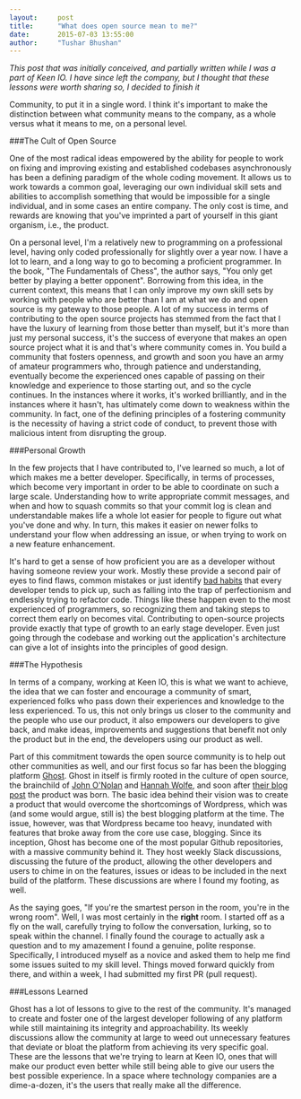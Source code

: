 ```yaml
---
layout:     post
title:      "What does open source mean to me?"
date:       2015-07-03 13:55:00
author:     "Tushar Bhushan"
---
```

*This post that was initially conceived, and partially written while I was a part of Keen IO. I have since left the company, but I thought that these lessons were worth sharing so, I decided to finish it*


Community, to put it in a single word. I think it's important to make the distinction between what community means to the company, as a whole versus what it means to me, on a personal level. 

###The Cult of Open Source

One of the most radical ideas empowered by the ability for people to work on fixing and improving existing and established codebases asynchronously has been a defining paradigm of the whole coding movement. It allows us to work towards a common goal, leveraging our own individual skill sets and abilities to accomplish something that would be impossible for a single individual, and in some cases an entire company. The only cost is time, and rewards are knowing that you've imprinted a part of yourself in this giant organism, i.e., the product. 

On a personal level, I'm a relatively new to programming on a professional level, having only coded professionally for slightly over a year now. I have a lot to learn, and a long way to go to becoming a proficient programmer. In the book, "The Fundamentals of Chess", the author says, "You only get better by playing a better opponent". Borrowing from this idea, in the current context, this means that I can only improve my own skill sets by working with people who are better than I am at what we do and open source is my gateway to those people. A lot of my success in terms of contributing to the open source projects has stemmed from the fact that I have the luxury of learning from those better than myself, but it's more than just my personal success, it's the success of everyone that makes an open source project what it is and that's where community comes in. You build a community that fosters openness, and growth and soon you have an army of amateur programmers who, through patience and understanding, eventually become the experienced ones capable of passing on their knowledge and experience to those starting out, and so the cycle continues. In the instances where it works, it's worked brilliantly, and in the instances where it hasn't, has ultimately come down to weakness within the community. In fact, one of the defining principles of a fostering community is the necessity of having a strict code of conduct, to prevent those with malicious intent from disrupting the group.

###Personal Growth

In the few projects that I have contributed to, I've learned so much, a lot of which makes me a better developer. Specifically, in terms of processes, which become very important in order to be able to coordinate on such a large scale. Understanding how to write appropriate commit messages, and when and how to squash commits so that your commit log is clean and understandable makes life a whole lot easier for people to figure out what you've done and why. In turn, this makes it easier on newer folks to understand your flow when addressing an issue, or when trying to work on a new feature enhancement.  

It's hard to get a sense of how proficient you are as a developer without having someone review your work. Mostly these provide a second pair of eyes to find flaws, common mistakes or just identify [bad habits](http://www.quora.com/What-are-some-real-life-bad-habits-that-programming-gives-people) that every developer tends to pick up, such as falling into the trap of perfectionism and endlessly trying to refactor code. Things like these happen even to the most experienced of programmers, so recognizing them and taking steps to correct them early on becomes vital. Contributing to open-source projects provide exactly that type of growth to an early stage developer. Even just going through the codebase and working out the application's architecture can give a lot of insights into the principles of good design. 
                                               

###The Hypothesis

In terms of a company, working at Keen IO, this is what we want to achieve, the idea that we can foster and encourage a community of smart, experienced folks who pass down their experiences and knowledge to the less experienced. To us, this not only brings us closer to the community and the people who use our product, it also empowers our developers to give back, and make ideas, improvements and suggestions that benefit not only the product but in the end, the developers using our product as well.

Part of this commitment towards the open source community is to help out other communities as well, and our first focus so far has been the blogging platform [Ghost](http://ghost.org/). Ghost in itself is firmly rooted in the culture of open source, the brainchild of  [John O'Nolan](http://john.onolan.org/) and [Hannah Wolfe](http://hannah.wf/), and soon after [their blog post](http://john.onolan.org/project-ghost/) the product was born. The basic idea behind their vision was to create a product that would overcome the shortcomings of Wordpress, which was (and some would argue, still is) the best blogging platform at the time. The issue, however, was that Wordpress became too heavy, inundated with features that broke away from the core use case, blogging. Since its inception, Ghost has become one of the most popular Github repositories, with a massive community behind it. They host weekly Slack discussions, discussing the future of the product, allowing the other developers and users to chime in on the features, issues or ideas to be included in the next build of the platform. These discussions are where I found my footing, as well. 

As the saying goes, "If you're the smartest person in the room, you're in the wrong room". Well, I was most certainly in the **right** room. I started off as a fly on the wall, carefully trying to follow the conversation, lurking, so to speak within the channel. I finally found the courage to actually ask a question and to my amazement I found a genuine, polite response. Specifically, I introduced myself as a novice and asked them to help me find some issues suited to my skill level. Things moved forward quickly from there, and within a week, I had submitted my first PR (pull request). 

###Lessons Learned

Ghost has a lot of lessons to give to the rest of the community. It's managed to create and foster one of the largest developer following of any platform while still maintaining its integrity and approachability. Its weekly discussions allow the community at large to weed out unnecessary features that deviate or bloat the platform from achieving its very specific goal. These are the lessons that we're trying to learn at Keen IO, ones that will make our product even better while still being able to give our users the best possible experience. In a space where technology companies are a dime-a-dozen, it's the users that really make all the difference. 

